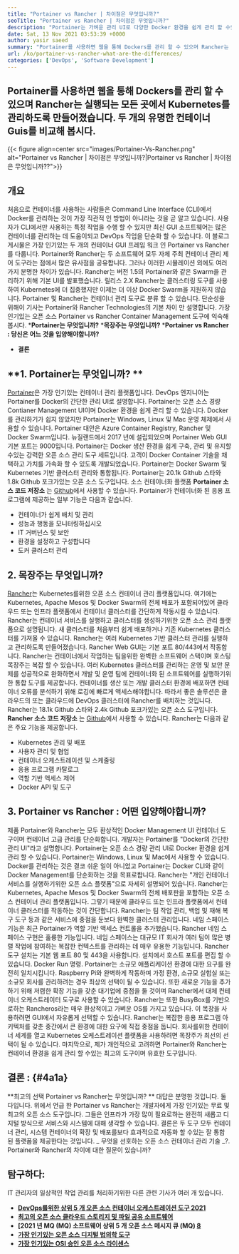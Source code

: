 ```yaml
---
title: "Portainer vs Rancher | 차이점은 무엇입니까?" 
seoTitle: "Portainer vs Rancher | 차이점은 무엇입니까?" 
description: "Portainer는 가벼운 관리 UI로 다양한 Docker 환경을 쉽게 관리 할 수있는 반면 Rancher는 실행되는 곳마다 Kubernetes를 관리하기 위해 구축되었습니다." 
date: Sat, 13 Nov 2021 03:53:39 +0000
author: yasir saeed
summary: "Portainer를 사용하면 웹을 통해 Dockers를 관리 할 수 ​​있으며 Rancher는 실행되는 모든 곳에서 Kubernetes를 관리하도록 만들어졌습니다. 두 개의 유명한 컨테이너 Guis를 비교해 봅시다." 
url: /ko/portainer-vs-rancher-what-are-the-differences/
categories: ['DevOps', 'Software Development']
---
```


## Portainer를 사용하면 웹을 통해 Dockers를 관리 할 수 ​​있으며 Rancher는 실행되는 모든 곳에서 Kubernetes를 관리하도록 만들어졌습니다. 두 개의 유명한 컨테이너 Guis를 비교해 봅시다.

{{< figure align=center src="images/Portainer-Vs-Rancher.png" alt="Portainer vs Rancher | 차이점은 무엇입니까?|Portainer vs Rancher | 차이점은 무엇입니까??">}}


## 개요
처음으로 컨테이너를 사용하는 사람들은 Command Line Interface (CLI)에서 Docker를 관리하는 것이 가장 직관적 인 방법이 아니라는 것을 곧 알고 있습니다. 사용자가 CLI에서만 사용하는 특정 작업을 수행 할 수 있지만 최신 GUI 소프트웨어는 많은 컨테이너를 관리하는 데 도움이되고 DevOps 작업을 단순화 할 수 있습니다. 이 블로그 게시물은 가장 인기있는 두 개의 컨테이너 GUI 프레임 워크 인 Portainer vs Rancher를 다룹니다.
Portainer와 Rancher는 두 소프트웨어 모두 자체 주최 컨테이너 관리 제어 도구라는 점에서 많은 유사점을 공유합니다. 그러나 이러한 시뮬레이션 외에도 여러 가지 분명한 차이가 있습니다. Rancher는 버전 1.5의 Portainer와 같은 Swarm을 관리하기 위해 기본 UI를 발표했습니다. 릴리스 2.X Rancher는 클러스터링 도구를 사용하여 Kubernetes에 더 집중했지만 이제는 더 이상 Docker Swarm을 지원하지 않습니다.
Portainer 및 Rancher는 컨테이너 관리 도구로 분류 할 수 있습니다. 단순성을 위해이 기사는 Portainer와 Rancher Technologies의 기본 차이 만 설명합니다. 가장 인기있는 오픈 소스 Portainer vs Rancher Container Management 도구에 익숙해 봅시다.
  ***Portainer는 무엇입니까?** 
  ***목장주는 무엇입니까?** 
  ***Portainer vs Rancher : 당신은 어느 것을 입양해야합니까?** 
  * **결론**

## **1. Portainer는 무엇입니까? **
[Portainer][1]은 가장 인기있는 컨테이너 관리 플랫폼입니다. DevOps 엔지니어는 Portainer를 Docker의 간단한 관리 UI로 설명합니다. Portainer는 오픈 소스 경량 Contianer Management UI이며 Docker 환경을 쉽게 관리 할 수 ​​있습니다. Docker를 관리하기가 쉽지 않았지만 Portainer는 Windows, Linux 및 Mac 운영 체제에서 사용할 수 있습니다. Portainer 대안은 Azure Container Registry, Rancher 및 Docker Swarm입니다. 뉴질랜드에서 2017 년에 설립되었으며 Portainer Web GUI 기본 포트는 9000입니다.
Portainer는 Docker 생산 환경을 쉽게 구축, 관리 및 유지할 수있는 강력한 오픈 소스 관리 도구 세트입니다. 고객이 Docker Container 기술을 채택하고 가치를 가속화 할 수 있도록 개발되었습니다. Portainer는 Docker Swarm 및 Kubernetes 기반 클러스터 관리와 통합됩니다. Portainer는 20.1k Github 스타와 1.8k Github 포크가있는 오픈 소스 도구입니다. 소스 컨테이너화 플랫폼 **Portainer 소스 코드 저장소** 는 [Github][2]에서 사용할 수 있습니다. Portainer가 컨테이너화 된 응용 프로그램에 제공하는 일부 기능은 다음과 같습니다.
  * 컨테이너가 쉽게 배치 및 관리
  * 성능과 행동을 모니터링하십시오
  * IT 거버넌스 및 보안
  * 환경을 설정하고 구성합니다
  * 도커 클러스터 관리

## 2. 목장주는 무엇입니까?
[Rancher][3]는 Kubernetes를위한 오픈 소스 컨테이너 관리 플랫폼입니다. 여기에는 Kubernetes, Apache Mesos 및 Docker Swarm의 전체 배포가 포함되어있어 클라우드 또는 인프라 플랫폼에서 컨테이너 클러스터를 간단하게 작동시킬 수 있습니다. Rancher는 컨테이너 서비스를 실행하고 클러스터를 생성하기위한 오픈 소스 관리 플랫폼으로 설명됩니다. 새 클러스터를 처음부터 쉽게 배포하거나 기존 Kubernetes 클러스터를 가져올 수 있습니다. Rancher는 여러 Kubernetes 기반 클러스터 관리를 실행하고 관리하도록 만들어졌습니다. Rancher Web GUI는 기본 포트 80/443에서 작동합니다.
Rancher는 컨테이너에서 작업하는 팀을위한 완벽한 소프트웨어 스택이며 호스팅 목장주는 복잡 할 수 있습니다. 여러 Kubernetes 클러스터를 관리하는 운영 및 보안 문제를 성공적으로 완화하면서 개발 및 운영 팀에 컨테이너화 된 소프트웨어를 실행하기위한 통합 도구를 제공합니다. 컨테이너를 생산 또는 개발 클러스터 환경에 배포하면 컨테이너 오류를 분석하기 위해 로깅에 빠르게 액세스해야합니다. 따라서 좋은 솔루션은 클라우드의 또는 클라우드에 DevOps 클러스터에 Rancher를 배치하는 것입니다. Rancher는 18.1k Github 스타와 2.4k Github 포크가있는 오픈 소스 도구입니다. **Rancher 소스 코드 저장소** 는 [Github][4]에서 사용할 수 있습니다. Rancher는 다음과 같은 주요 기능을 제공합니다.
  * Kubernetes 관리 및 배포
  * 사용자 관리 및 협업
  * 컨테이너 오케스트레이션 및 스케줄링
  * 응용 프로그램 카탈로그
  * 역할 기반 액세스 제어
  * Docker API 및 도구

## 3. Portainer vs Rancher : 어떤 입양해야합니까?
제품 Portainer와 Rancher는 모두 환상적인 Docker Management UI 컨테이너 도구이며 컨테이너 고급 관리를 단순화합니다.
개발자는 Portainer를 "Docker의 간단한 관리 UI"라고 설명합니다. Portainer는 오픈 소스 경량 관리 UI로 Docker 환경을 쉽게 관리 할 수 ​​있습니다. Portainer는 Windows, Linux 및 Mac에서 사용할 수 있습니다. Docker를 관리하는 것은 결코 쉬운 일이 아니었고 Portainer는 Docker CLI와 같이 Docker Management를 단순화하는 것을 목표로합니다.
Rancher는 "개인 컨테이너 서비스를 실행하기위한 오픈 소스 플랫폼"으로 자세히 설명되어 있습니다. Rancher는 Kubernetes, Apache Mesos 및 Docker Swarm의 전체 배포판을 포함하는 오픈 소스 컨테이너 관리 플랫폼입니다. 그렇기 때문에 클라우드 또는 인프라 플랫폼에서 컨테이너 클러스터를 작동하는 것이 간단합니다. Rancher는 팀 작업 관리, 백업 및 재해 복구 도구 등과 같은 서비스에 중점을 둔보다 완벽한 클러스터 관리입니다.
네임 스페이스 기능은 최근 Portainer가 역할 기반 액세스 컨트롤을 추가했습니다. Rancher 네임 스페이스 구현은 훌륭한 기능입니다. 네임 스페이스는 대규모 IT 회사가 여러 팀이 많은 병렬 작업에 참여하는 복잡한 컨텍스트를 관리하는 데 매우 유용한 기능입니다. Rancher 도구 설치는 기본 웹 포트 80 및 443을 사용합니다. 설치에서 호스트 포트를 편집 할 수 있습니다. Docker Run 명령.
Portainer는 소규모 애플리케이션 환경에 대한 요구를 완전히 일치시킵니다. Raspberry Pi와 완벽하게 작동하며 가정 환경, 소규모 실험실 또는 소규모 회사를 관리하려는 경우 최상의 선택이 될 수 있습니다. 또한 새로운 기능을 추가하기 위해 저렴한 확장 기능을 갖춘 대기업에 중점을 둘 것이며 Rancher에서 대체 컨테이너 오케스트레이터 도구로 사용할 수 있습니다. Rancher는 또한 BusyBox를 기반으로하는 Rancheros라는 매우 환상적이고 가벼운 OS를 가지고 있습니다. 이 목장을 사용하려면 GUI에서 자유롭게 선택할 수 있습니다. Rancher는 복잡한 응용 프로그램 아키텍처를 갖춘 중간에서 큰 환경에 대한 요구에 직접 중점을 둡니다. 회사를위한 컨테이너 세계를 열고 Kubernetes 오케스트레이션 플랫폼을 사용하려면 목장주가 최선의 선택이 될 수 있습니다.
마지막으로, 제가 개인적으로 고려하면 Portainer와 Rancher는 컨테이너 환경을 쉽게 관리 할 수있는 최고의 도구이며 유효한 도구입니다.

## 결론 :   {#4a1a}
**최고의 선택 Portainer vs Rancher는 무엇입니까? ** 대답은 분명한 것입니다. 둘 다입니다. 위에서 언급 한 Portainer vs Rancher는 개발자에게 가장 인기있는 무료 및 최고의 오픈 소스 도구입니다. 그들은 인프라가 가장 많이 필요로하는 완전히 새롭고 디지털 방식으로 서비스와 시스템에 대해 생각할 수 있습니다. 결론은 두 도구 모두 컨테이너 관리, 시스템 컨테이너의 확장 및 배포를보다 효과적으로 자동화 할 수있는 잘 통합 된 플랫폼을 제공한다는 것입니다.
_ 무엇을 선호하는 오픈 소스 컨테이너 관리 기술 _?. Portainer와 Rancher의 차이에 대한 질문이 있습니까?

## 탐구하다:
IT 관리자의 일상적인 작업 관리를 처리하기위한 다른 관련 기사가 여러 개 있습니다.
  * **[DevOps를위한 상위 5 개 오픈 소스 컨테이너 오케스트레이션 도구 2021][6]**
  * **[최고의 오픈 소스 클라우드 스토리지 및 파일 공유 소프트웨어][7]**
  * **[2021 년 MQ (MQ) 소프트웨어 상위 5 개 오픈 소스 메시지 큐 (MQ) [8]**
  * **[가장 인기있는 오픈 소스 디지털 법의학 도구][9]**
  * **[가장 인기있는 OSI 승인 오픈 소스 라이센스][10]**

  
[1]: https://www.portainer.io/
[2]: https://github.com/portainer/portainer
[3]: https://rancher.com/
[4]: https://github.com/rancher/rancher
[5]: mailto:yasir.saeed@aspose.com
[6]: https://blog.containerize.com/devops/top-5-open-source-container-orchestration-tools-for-devops-in-2021/
[7]: https://products.containerize.com/backup-and-sync/
[8]: https://blog.containerize.com/message-queue-software/top-5-open-source-message-queue-software-in-2021/
[9]: https://blog.containerize.com/digital-forensic-tools/top-5-open-source-digital-forensic-tools-in-2021/
[10]: https://blog.containerize.com/licenses-standards/top-5-most-popular-osi-approved-open-source-licenses-of-2021/
